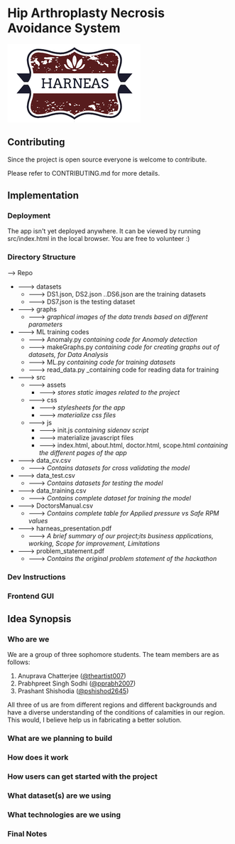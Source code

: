 # Hip Arthroplasty Necrosis Avoidance System
![HARNEAS logo](src/assets/logo.png)

## Contributing

Since the project is open source everyone is welcome to contribute.

Please refer to CONTRIBUTING.md for more details.


## Implementation

### Deployment

The app isn't yet deployed anywhere. It can be viewed by running src/index.html in the local browser.
You are free to volunteer :)


### Directory Structure

--> Repo <br/>
  * ---> datasets <br/>
      * ---> DS1.json, DS2.json ..DS6.json are the training datasets <br/>
      * ---> DS7.json is the testing dataset <br/>
  * ---> graphs <br/>
      * ---> _graphical images of the data trends based on different parameters_ <br/>
  * ---> ML training codes <br/>
      * ---> Anomaly.py _containing code for Anomaly detection_<br/>
      * ---> makeGraphs.py _containing code for creating graphs out of datasets, for Data Analysis_<br/>
      * ---> ML.py _containing code for training datasets_<br/>
      * ---> read_data.py _containing code for reading data for training<br/>
  * ---> src <br/>
      * ---> assets <br/>
          * ---> _stores static images related to the project_
      * ---> css <br/>
          * ---> _stylesheets for the app_ <br/>
          * ---> _materialize css files_ <br/>
      * ---> js <br/>
          * ---> init.js _containing sidenav script_ <br/>
          *  ---> materialize javascript files <br/>
          * ---> index.html, about.html, doctor.html, scope.html _containing the different pages of the app_<br/>
  * ---> data_cv.csv<br/>
      * ---> _Contains datasets for cross validating the model_ <br/>
  * ---> data_test.csv<br/>
      * ---> _Contains datasets for testing the model_ <br/>
  * ---> data_training.csv<br/>
      * ---> _Contains complete dataset for training the model_ <br/>
  * ---> DoctorsManual.csv<br/>
  	  * ---> _Contains complete table for Applied pressure vs Safe RPM values_ <br/>
  * ---> harneas_presentation.pdf<br/>
      * ---> _A brief summary of our project;its business applications, working, Scope for improvement, Limitations_ <br/>
  * ---> problem_statement.pdf<br/>
      * ---> _Contains the original problem statement of the hackathon_ <br/>       

### Dev Instructions



### Frontend GUI 

## Idea Synopsis

### Who are we

We are a group of three sophomore students. The team members are as follows:

1. Anuprava Chatterjee ([@theartist007](https://github.com/theartist007))
2. Prabhpreet Singh Sodhi ([@pprabh2007](https://github.com/pprabh2007))
3. Prashant Shishodia ([@pshishod2645](https://github.com/pshishod2645))

All three of us are from different regions and different backgrounds and have a diverse understanding of the conditions of calamities in our region. This would, I believe help us in fabricating a better solution.

### What are we planning to build

### How does it work

### How users can get started with the project

### What dataset(s) are we using

### What technologies are we using

### Final Notes

